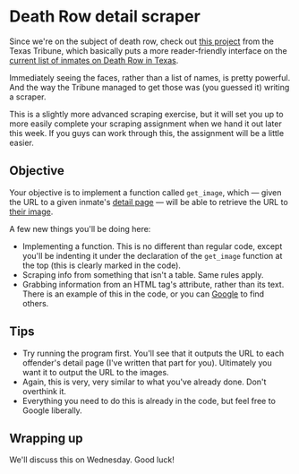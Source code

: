 Death Row detail scraper
========================

Since we're on the subject of death row, check out [this project](https://apps.texastribune.org/death-row/) from the Texas Tribune, which basically puts a more reader-friendly interface on the [current list of inmates on Death Row in Texas](https://www.tdcj.state.tx.us/death_row/dr_offenders_on_dr.html).

Immediately seeing the faces, rather than a list of names, is pretty powerful. And the way the Tribune managed to get those was (you guessed it) writing a scraper.

This is a slightly more advanced scraping exercise, but it will set you up to more easily complete your scraping assignment when we hand it out later this week. If you guys can work through this, the assignment will be a little easier.

Objective
----------

Your objective is to implement a function called `get_image`, which — given the URL to a given inmate's [detail page](https://www.tdcj.state.tx.us/death_row/dr_info/colonejoseph.html) — will be able to retrieve the URL to [their image](https://www.tdcj.state.tx.us/death_row/dr_info/colonejoseph.jpg).

A few new things you'll be doing here:

  - Implementing a function. This is no different than regular code, except you'll be indenting it under the declaration of the `get_image` function at the top (this is clearly marked in the code).
  - Scraping info from something that isn't a table. Same rules apply.
  - Grabbing information from an HTML tag's attribute, rather than its text. There is an example of this in the code, or you can [Google](https://www.google.com/search?q=beautifulsoup+get+attribute&oq=beautifulsoup+get+attribute&aqs=chrome.0.0l6.31830j0j1&sourceid=chrome&ie=UTF-8) to find others.

Tips
----

  - Try running the program first. You'll see that it outputs the URL to each offender's detail page (I've written that part for you). Ultimately you want it to output the URL to the images.
  - Again, this is very, very similar to what you've already done. Don't overthink it.
  - Everything you need to do this is already in the code, but feel free to Google liberally.

Wrapping up
-----------

We'll discuss this on Wednesday. Good luck!